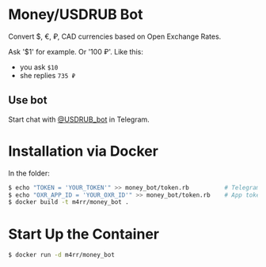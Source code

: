 # Money/USDRUB Bot

Convert $, €, ₽, CAD currencies based on Open Exchange Rates.

Ask '$1' for example. Or '100 ₽'. Like this:
* you ask `$10`
* she replies `735 ₽`

## Use bot

Start chat with [@USDRUB_bot](https://telegram.me/USDRUB_bot) in Telegram.

# Installation via Docker

In the folder:

```sh
$ echo "TOKEN = 'YOUR_TOKEN'" >> money_bot/token.rb          # Telegram Bot Token from @BotFather
$ echo "OXR_APP_ID = 'YOUR_OXR_ID'" >> money_bot/token.rb    # App token from Open Exchange Rates
$ docker build -t m4rr/money_bot .
```

# Start Up the Container

```sh
$ docker run -d m4rr/money_bot
```
